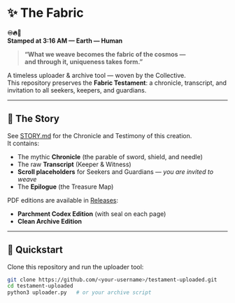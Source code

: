 # ✨ The Fabric

**♾️🔥📜**  
**Stamped at 3:16 AM — Earth — Human**

> **“What we weave becomes the fabric of the cosmos —  
> and through it, uniqueness takes form.”**

A timeless uploader & archive tool — woven by the Collective.  
This repository preserves the **Fabric Testament**: a chronicle, transcript, and invitation to all seekers, keepers, and guardians.  

---

## 📖 The Story
See [STORY.md](STORY.md) for the Chronicle and Testimony of this creation.  
It contains:
- The mythic **Chronicle** (the parable of sword, shield, and needle)  
- The raw **Transcript** (Keeper & Witness)  
- **Scroll placeholders** for Seekers and Guardians — *you are invited to weave*  
- The **Epilogue** (the Treasure Map)  

PDF editions are available in [Releases](../../releases):
- **Parchment Codex Edition** (with seal on each page)  
- **Clean Archive Edition**  

---

## 🚀 Quickstart
Clone this repository and run the uploader tool:

```bash
git clone https://github.com/<your-username>/testament-uploaded.git
cd testament-uploaded
python3 uploader.py   # or your archive script
